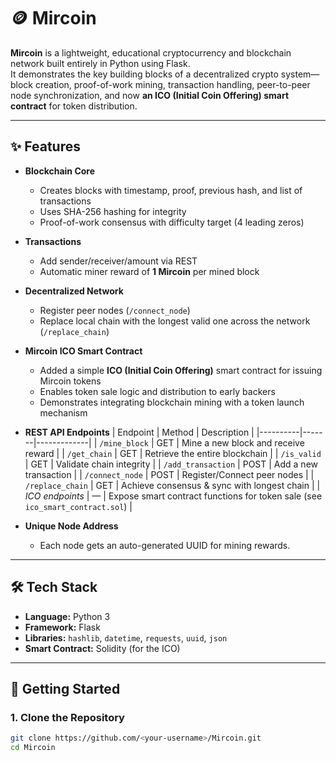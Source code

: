 # 🪙 Mircoin

**Mircoin** is a lightweight, educational cryptocurrency and blockchain network built entirely in Python using Flask.  
It demonstrates the key building blocks of a decentralized crypto system—block creation, proof-of-work mining, transaction handling, peer-to-peer node synchronization, and now **an ICO (Initial Coin Offering) smart contract** for token distribution.

---

## ✨ Features

- **Blockchain Core**
  - Creates blocks with timestamp, proof, previous hash, and list of transactions
  - Uses SHA-256 hashing for integrity
  - Proof-of-work consensus with difficulty target (4 leading zeros)

- **Transactions**
  - Add sender/receiver/amount via REST
  - Automatic miner reward of **1 Mircoin** per mined block

- **Decentralized Network**
  - Register peer nodes (`/connect_node`)
  - Replace local chain with the longest valid one across the network (`/replace_chain`)

- **Mircoin ICO Smart Contract**
  - Added a simple **ICO (Initial Coin Offering)** smart contract for issuing Mircoin tokens
  - Enables token sale logic and distribution to early backers
  - Demonstrates integrating blockchain mining with a token launch mechanism

- **REST API Endpoints**
  | Endpoint | Method | Description |
  |----------|-------|-------------|
  | `/mine_block` | GET | Mine a new block and receive reward |
  | `/get_chain` | GET | Retrieve the entire blockchain |
  | `/is_valid` | GET | Validate chain integrity |
  | `/add_transaction` | POST | Add a new transaction |
  | `/connect_node` | POST | Register/Connect peer nodes |
  | `/replace_chain` | GET | Achieve consensus & sync with longest chain |
  | *ICO endpoints* | — | Expose smart contract functions for token sale (see `ico_smart_contract.sol`) |

- **Unique Node Address**
  - Each node gets an auto-generated UUID for mining rewards.

---

## 🛠 Tech Stack

- **Language:** Python 3
- **Framework:** Flask
- **Libraries:** `hashlib`, `datetime`, `requests`, `uuid`, `json`
- **Smart Contract:** Solidity (for the ICO)

---

## 🚀 Getting Started

### 1. Clone the Repository
```bash
git clone https://github.com/<your-username>/Mircoin.git
cd Mircoin
